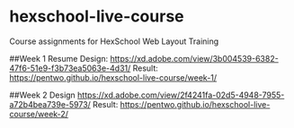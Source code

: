 # hexschool-live-course

Course assignments for HexSchool Web Layout Training

##Week 1 Resume
Design: https://xd.adobe.com/view/3b004539-6382-47f6-51e9-f3b73ea5063e-4d31/
Result: https://pentwo.github.io/hexschool-live-course/week-1/

##Week 2
Design https://xd.adobe.com/view/2f4241fa-02d5-4948-7955-a72b4bea739e-5973/
Result: https://pentwo.github.io/hexschool-live-course/week-2/
